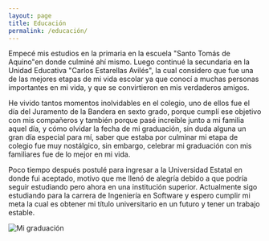 ```yaml
---
layout: page
title: Educación 
permalink: /educación/
---
```



Empecé mis estudios en la primaria en la escuela "Santo Tomás de Aquino"en donde culminé ahí mismo. Luego continué la secundaria en la Unidad Educativa "Carlos Estarellas Avilés", la cual considero que fue una de las mejores etapas de mi vida escolar ya que conocí a muchas personas importantes en mi vida, y que se convirtieron en mis verdaderos amigos.

He vivido tantos momentos inolvidables en el colegio, uno de ellos fue el día del Juramento de la Bandera en sexto grado, porque cumplí ese objetivo con mis compañeros y también porque pasé increíble junto a mi familia aquel día, y cómo olvidar la fecha de mi graduación, sin duda alguna un gran día especial para mí, saber que estaba por culminar mi etapa de colegio fue muy nostálgico, sin embargo, celebrar mi graduación con mis familiares fue de lo mejor en mi vida.

Poco tiempo después postulé para ingresar a la Universidad Estatal en donde fui aceptado, motivo que me llenó de alegría debido a que podría seguir estudiando pero ahora en una institución superior. Actualmente sigo estudiando para la carrera de Ingeniería en Software y espero cumplir mi meta la cual es obtener mi título universitario en un futuro y tener un trabajo estable.


<img src="https://mandrescharro.github.io//images/graduación.jpg" alt="Mi graduación" style="weight: 50%;"/>

